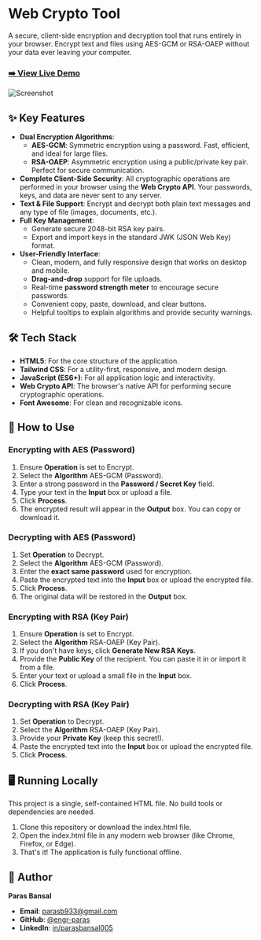# **Web Crypto Tool**

A secure, client-side encryption and decryption tool that runs entirely in your browser. Encrypt text and files using AES-GCM or RSA-OAEP without your data ever leaving your computer.

### [**➡️ View Live Demo**](https://engr-paras.github.io/crypto-tool/)

![Screenshot](engr-paras.github.io_crypto-tool_img)

## **✨ Key Features**

* **Dual Encryption Algorithms**:  
  * **AES-GCM**: Symmetric encryption using a password. Fast, efficient, and ideal for large files.  
  * **RSA-OAEP**: Asymmetric encryption using a public/private key pair. Perfect for secure communication.  
* **Complete Client-Side Security**: All cryptographic operations are performed in your browser using the **Web Crypto API**. Your passwords, keys, and data are never sent to any server.  
* **Text & File Support**: Encrypt and decrypt both plain text messages and any type of file (images, documents, etc.).  
* **Full Key Management**:  
  * Generate secure 2048-bit RSA key pairs.  
  * Export and import keys in the standard JWK (JSON Web Key) format.  
* **User-Friendly Interface**:  
  * Clean, modern, and fully responsive design that works on desktop and mobile.  
  * **Drag-and-drop** support for file uploads.  
  * Real-time **password strength meter** to encourage secure passwords.  
  * Convenient copy, paste, download, and clear buttons.  
  * Helpful tooltips to explain algorithms and provide security warnings.

## **🛠️ Tech Stack**

* **HTML5**: For the core structure of the application.  
* **Tailwind CSS**: For a utility-first, responsive, and modern design.  
* **JavaScript (ES6+)**: For all application logic and interactivity.  
* **Web Crypto API**: The browser's native API for performing secure cryptographic operations.  
* **Font Awesome**: For clean and recognizable icons.

## **🚀 How to Use**

### **Encrypting with AES (Password)**

1. Ensure **Operation** is set to Encrypt.  
2. Select the **Algorithm** AES-GCM (Password).  
3. Enter a strong password in the **Password / Secret Key** field.  
4. Type your text in the **Input** box or upload a file.  
5. Click **Process**.  
6. The encrypted result will appear in the **Output** box. You can copy or download it.

### **Decrypting with AES (Password)**

1. Set **Operation** to Decrypt.  
2. Select the **Algorithm** AES-GCM (Password).  
3. Enter the **exact same password** used for encryption.  
4. Paste the encrypted text into the **Input** box or upload the encrypted file.  
5. Click **Process**.  
6. The original data will be restored in the **Output** box.

### **Encrypting with RSA (Key Pair)**

1. Ensure **Operation** is set to Encrypt.  
2. Select the **Algorithm** RSA-OAEP (Key Pair).  
3. If you don't have keys, click **Generate New RSA Keys**.  
4. Provide the **Public Key** of the recipient. You can paste it in or import it from a file.  
5. Enter your text or upload a small file in the **Input** box.  
6. Click **Process**.

### **Decrypting with RSA (Key Pair)**

1. Set **Operation** to Decrypt.  
2. Select the **Algorithm** RSA-OAEP (Key Pair).  
3. Provide your **Private Key** (keep this secret\!).  
4. Paste the encrypted text into the **Input** box or upload the encrypted file.  
5. Click **Process**.

## **🖥️ Running Locally**

This project is a single, self-contained HTML file. No build tools or dependencies are needed.

1. Clone this repository or download the index.html file.  
2. Open the index.html file in any modern web browser (like Chrome, Firefox, or Edge).  
3. That's it\! The application is fully functional offline.

## **👤 Author**

**Paras Bansal**
* **Email**: parasb933@gmail.com  
* **GitHub**: [@engr-paras](https://github.com/engr-paras)  
* **LinkedIn**: [in/parasbansal005](https://www.linkedin.com/in/parasbansal005)
